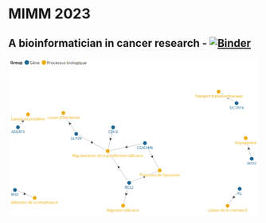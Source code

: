 # MIMM 2023

## A bioinformatician in cancer research - [![Binder](https://mybinder.org/badge_logo.svg)](https://mybinder.org/v2/gh/ElsaClaude/mimm-binder-jupyter/HEAD)

![alt text](graphe_a_reproduire.png "Graphe de connaissance - Identification de gènes impliqués dans le CRC")
